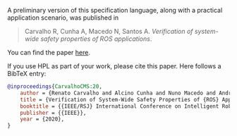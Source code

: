 A preliminary version of this specification language, along with a practical application scenario, was published in

> Carvalho R, Cunha A, Macedo N, Santos A. *Verification of system-wide safety properties of ROS applications*.

You can find the paper [here](https://ras.papercept.net/proceedings/IROS20/1158.pdf).

If you use HPL as part of your work, please cite this paper.
Here follows a BibTeX entry:

```bibtex
@inproceedings{CarvalhoCMS:20,
    author = {Renato Carvalho and Alcino Cunha and Nuno Macedo and Andr{\'{e}} Santos},
    title = {Verification of System-Wide Safety Properties of {ROS} Applications},
    booktitle = {{IEEE/RSJ} International Conference on Intelligent Robots and Systems ({IROS})},
    publisher = {{IEEE}},
    year = {2020},
}
```
